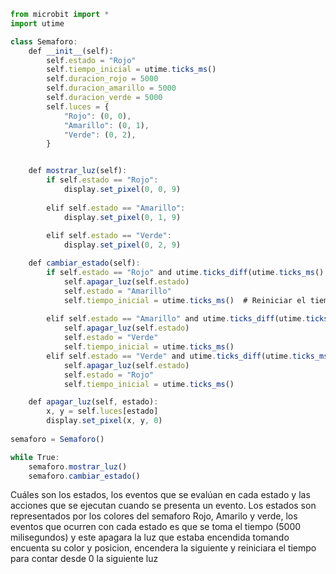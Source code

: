 ``` js
from microbit import *
import utime

class Semaforo:
    def __init__(self):
        self.estado = "Rojo"
        self.tiempo_inicial = utime.ticks_ms()
        self.duracion_rojo = 5000  
        self.duracion_amarillo = 5000  
        self.duracion_verde = 5000  
        self.luces = {  
            "Rojo": (0, 0),
            "Amarillo": (0, 1),
            "Verde": (0, 2),
        }


    def mostrar_luz(self):
        if self.estado == "Rojo":
            display.set_pixel(0, 0, 9)  
            
        elif self.estado == "Amarillo":
            display.set_pixel(0, 1, 9)
            
        elif self.estado == "Verde":
            display.set_pixel(0, 2, 9)  

    def cambiar_estado(self):
        if self.estado == "Rojo" and utime.ticks_diff(utime.ticks_ms(), self.tiempo_inicial) > self.duracion_rojo:
            self.apagar_luz(self.estado) 
            self.estado = "Amarillo"
            self.tiempo_inicial = utime.ticks_ms()  # Reiniciar el tiempo
            
        elif self.estado == "Amarillo" and utime.ticks_diff(utime.ticks_ms(), self.tiempo_inicial) > self.duracion_verde:
            self.apagar_luz(self.estado) 
            self.estado = "Verde"
            self.tiempo_inicial = utime.ticks_ms()
        elif self.estado == "Verde" and utime.ticks_diff(utime.ticks_ms(), self.tiempo_inicial) > self.duracion_amarillo:
            self.apagar_luz(self.estado)
            self.estado = "Rojo"
            self.tiempo_inicial = utime.ticks_ms()

    def apagar_luz(self, estado):
        x, y = self.luces[estado]
        display.set_pixel(x, y, 0)
        
semaforo = Semaforo()

while True:
    semaforo.mostrar_luz()
    semaforo.cambiar_estado()
```
Cuáles son los estados, los eventos que se evalúan en cada estado y las acciones que se ejecutan cuando se presenta un evento.
Los estados son representados por los colores del semaforo Rojo, Amarilo y verde, los eventos que ocurren con cada estado es que se toma el tiempo (5000 milisegundos) y este apagara la luz que estaba encendida tomando encuenta su color y posicion, encendera la siguiente y reiniciara el tiempo para contar desde 0 la siguiente luz 
